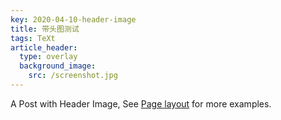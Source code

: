 ```yaml
---
key: 2020-04-10-header-image
title: 带头图测试
tags: TeXt
article_header:
  type: overlay
  background_image:
    src: /screenshot.jpg
---
```


A Post with Header Image, See [Page layout](https://tianqi.name/jekyll-TeXt-theme/samples.html#page-layout) for more examples.

<!--more-->
